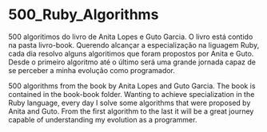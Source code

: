 # 500_Ruby_Algorithms
 500 algoritimos do livro de Anita Lopes e Guto Garcia.
 O livro está contido na pasta livro-book.
 Querendo alcançar a especialização na liguagem Ruby, cada dia resolvo alguns algoritimos que foram propostos por Anita e Guto.
 Desde o primeiro algoritmo até o último será uma grande jornada capaz de se perceber a minha evolução como programador.

 500 algorithms from the book by Anita Lopes and Guto Garcia.
 The book is contained in the book-book folder.
 Wanting to achieve specialization in the Ruby language, every day I solve some algorithms that were proposed by Anita and Guto.
 From the first algorithm to the last it will be a great journey capable of understanding my evolution as a programmer.